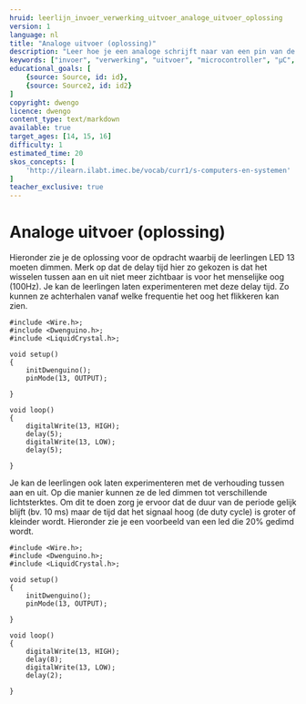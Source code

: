 ```yaml
---
hruid: leerlijn_invoer_verwerking_uitvoer_analoge_uitvoer_oplossing
version: 1
language: nl
title: "Analoge uitvoer (oplossing)"
description: "Leer hoe je een analoge schrijft naar van een pin van de µC."
keywords: ["invoer", "verwerking", "uitvoer", "microcontroller", "µC", "arduino", "dwenguino", "analogWrite"]
educational_goals: [
    {source: Source, id: id}, 
    {source: Source2, id: id2}
]
copyright: dwengo
licence: dwengo
content_type: text/markdown
available: true
target_ages: [14, 15, 16]
difficulty: 1
estimated_time: 20
skos_concepts: [
    'http://ilearn.ilabt.imec.be/vocab/curr1/s-computers-en-systemen'
]
teacher_exclusive: true
---
```


# Analoge uitvoer (oplossing)

Hieronder zie je de oplossing voor de opdracht waarbij de leerlingen LED 13 moeten dimmen. Merk op dat de delay tijd hier zo gekozen is dat het wisselen tussen aan en uit niet meer zichtbaar is voor het menselijke oog (100Hz). Je kan de leerlingen laten experimenteren met deze delay tijd. Zo kunnen ze achterhalen vanaf welke frequentie het oog het flikkeren kan zien.

```arduino
#include <Wire.h>;
#include <Dwenguino.h>;
#include <LiquidCrystal.h>;

void setup()
{
    initDwenguino();
    pinMode(13, OUTPUT);

}

void loop()
{
    digitalWrite(13, HIGH);
    delay(5);
    digitalWrite(13, LOW);
    delay(5);

}
```

Je kan de leerlingen ook laten experimenteren met de verhouding tussen aan en uit. Op die manier kunnen ze de led dimmen tot verschillende lichtsterktes. Om dit te doen zorg je ervoor dat de duur van de periode gelijk blijft (bv. 10 ms) maar de tijd dat het signaal hoog (de duty cycle) is groter of kleinder wordt. Hieronder zie je een voorbeeld van een led die 20% gedimd wordt.

```arduino
#include <Wire.h>;
#include <Dwenguino.h>;
#include <LiquidCrystal.h>;

void setup()
{
    initDwenguino();
    pinMode(13, OUTPUT);

}

void loop()
{
    digitalWrite(13, HIGH);
    delay(8);
    digitalWrite(13, LOW);
    delay(2);

}
```